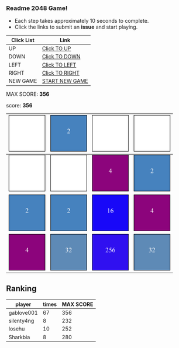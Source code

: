 ### Readme 2048 Game!

* Each step takes approximately 10 seconds to complete.
* Click the links to submit an **issue** and start playing.

<!-- BEGIN CLICK-->

| Click List | Link                                                                                |
|------------|-------------------------------------------------------------------------------------|
| UP         | [Click TO UP](https://github.com/losehu/losehu/issues/new?body=UP&title=2048)       |
| DOWN       | [Click TO DOWN](https://github.com/losehu/losehu/issues/new?body=DOWN&title=2048)   |
| LEFT       | [Click TO LEFT](https://github.com/losehu/losehu/issues/new?body=LEFT&title=2048)   |
| RIGHT      | [Click TO RIGHT](https://github.com/losehu/losehu/issues/new?body=RIGHT&title=2048) |
| NEW GAME   | [START NEW GAME](https://github.com/losehu/losehu/issues/new?body=NEW&title=2048)   |

<!-- END CLICK -->
MAX SCORE: **356**

score: **356**
<!-- BEGIN CHESS BOARD -->

| <img src="./img/blank.png" width=100px> | <img src="./img/00001.png" width=100px> | <img src="./img/blank.png" width=100px> | <img src="./img/blank.png" width=100px> |
|-----------------------------------------|-----------------------------------------|-----------------------------------------|-----------------------------------------|
| <img src="./img/blank.png" width=100px> | <img src="./img/blank.png" width=100px> | <img src="./img/00002.png" width=100px> | <img src="./img/00001.png" width=100px> |
| <img src="./img/00001.png" width=100px> | <img src="./img/00001.png" width=100px> | <img src="./img/00004.png" width=100px> | <img src="./img/00002.png" width=100px> |
| <img src="./img/00002.png" width=100px> | <img src="./img/00005.png" width=100px> | <img src="./img/00008.png" width=100px> | <img src="./img/00005.png" width=100px> |

<!-- END CHESS BOARD -->


## Ranking
<!-- num:4 -->
<!-- rank -->
| player     | times | MAX SCORE |
|------------|-------|-----------|
| gablove001 | 67 | 356 |
| silenty4ng | 8 | 232 |
| losehu | 10 | 252 |
| Sharkbia | 8 | 280 |




